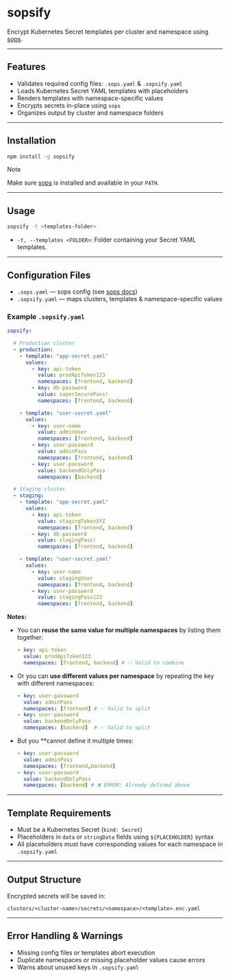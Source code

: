 # sopsify

Encrypt Kubernetes Secret templates per cluster and namespace using [sops](https://github.com/mozilla/sops).

---

## Features

- Validates required config files: `.sops.yaml` & `.sopsify.yaml`
- Loads Kubernetes Secret YAML templates with placeholders
- Renders templates with namespace-specific values
- Encrypts secrets in-place using `sops`
- Organizes output by cluster and namespace folders

---

## Installation

```bash
npm install -g sopsify
````

> [!NOTE]
> Make sure [sops](https://github.com/mozilla/sops) is installed and available in your `PATH`.

---

## Usage

```bash
sopsify -t <templates-folder>
```

* `-t, --templates <FOLDER>`: Folder containing your Secret YAML templates.

---

## Configuration Files

* `.sops.yaml` — sops config (see [sops docs](https://github.com/mozilla/sops#configuration))
* `.sopsify.yaml` — maps clusters, templates & namespace-specific values

### Example `.sopsify.yaml`

```yaml
sopsify:

  # Production cluster
  - production:
    - template: "app-secret.yaml"
      values:
        - key: api-token
          value: prodApiToken123
          namespaces: [frontend, backend]
        - key: db-password
          value: superSecurePass!
          namespaces: [frontend, backend]

    - template: "user-secret.yaml"
      values:
        - key: user-name
          value: adminUser
          namespaces: [frontend, backend]
        - key: user-password
          value: adminPass
          namespaces: [frontend, backend]
        - key: user-password
          value: backendOnlyPass
          namespaces: [backend]

  # Staging cluster
  - staging:
    - template: "app-secret.yaml"
      values:
        - key: api-token
          value: stagingTokenXYZ
          namespaces: [frontend, backend]
        - key: db-password
          value: stagingPass!
          namespaces: [frontend, backend]

    - template: "user-secret.yaml"
      values:
        - key: user-name
          value: stagingUser
          namespaces: [frontend, backend]
        - key: user-password
          value: stagingPass123
          namespaces: [frontend, backend]
```

**Notes:**

* You can **reuse the same value for multiple namespaces** by listing them together:

  ```yaml
  - key: api-token
    value: prodApiToken123
    namespaces: [frontend, backend] # ✅ Valid to combine
  ```

* Or you can **use different values per namespace** by repeating the key with different namespaces:

  ```yaml
  - key: user-password
    value: adminPass
    namespaces: [frontend] # ✅ Valid to split
  - key: user-password
    value: backendOnlyPass
    namespaces: [backend]  # ✅ Valid to split
  ```

* But you **cannot define it multiple times:

  ```yaml
  - key: user-password
    value: adminPass
    namespaces: [frontend,backend]
  - key: user-password
    value: backendOnlyPass
    namespaces: [backend] # ❌ ERROR: Already defined above
  ```

---

## Template Requirements

* Must be a Kubernetes Secret (`kind: Secret`)
* Placeholders in `data` or `stringData` fields using `${PLACEHOLDER}` syntax
* All placeholders must have corresponding values for each namespace in `.sopsify.yaml`

---

## Output Structure

Encrypted secrets will be saved in:

```
clusters/<cluster-name>/secrets/<namespace>/<template>.enc.yaml
```

---

## Error Handling & Warnings

* Missing config files or templates abort execution
* Duplicate namespaces or missing placeholder values cause errors
* Warns about unused keys in `.sopsify.yaml`


